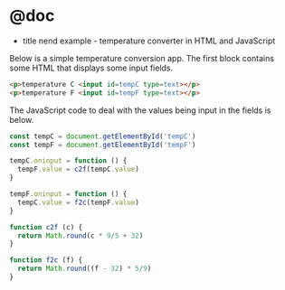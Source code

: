 # @doc
* title nend example - temperature converter in HTML and JavaScript

Below is a simple temperature conversion app.  The first block contains
some HTML that displays some input fields.

```html
<p>temperature C <input id=tempC type=text></p>
<p>temperature F <input id=tempF type=text></p>
```

The JavaScript code to deal with the values being input in the fields
is below.

```js
const tempC = document.getElementById('tempC')
const tempF = document.getElementById('tempF')

tempC.oninput = function () {
  tempF.value = c2f(tempC.value)
}

tempF.oninput = function () {
  tempC.value = f2c(tempF.value)
}

function c2f (c) {
  return Math.round(c * 9/5 + 32)
}

function f2c (f) {
  return Math.round((f - 32) * 5/9)
}
```
